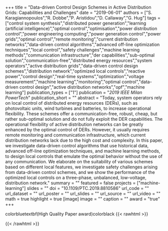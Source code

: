 +++
title = "Data-driven Control Design Schemes in Active Distribution Grids: Capabilities and Challenges"
date = "2019-06-01"
authors = ["S. Karagiannopoulos","R. Dobbe","P. Aristidou","D. Callaway","G. Hug"]
tags = ["control system synthesis","distributed power generation","learning (artificial intelligence)","optimal control","optimisation","power distribution control","power engineering computing","power generation control","power grids","optimal control","remote monitoring","current distribution networks","data-driven control algorithms","advanced off-line optimization techniques","local control","safety challenges","machine learning methods","communication infrastructure","der capabilities","sub-optimal solution","communication-free","distributed energy resources","system operators","active distribution grids","data-driven control design schemes","distribution network","optimized local controls","reactive power","control design","real-time systems","optimization","voltage measurement","machine learning","monitoring","optimal control","data-driven control design","active distribution networks","opf","machine learning"]
publication_types = ["1"]
publication = "_2019 IEEE Milan PowerTech_"
publication_short = ""
abstract = "Today, system operators rely on local control of distributed energy resources (DERs), such as photovoltaic units, wind turbines and batteries, to increase operational flexibility. These schemes offer a communication-free, robust, cheap, but rather sub-optimal solution and do not fully exploit the DER capabilities. The operational flexibility of active distribution networks can be greatly enhanced by the optimal control of DERs. However, it usually requires remote monitoring and communication infrastructure, which current distribution networks lack due to the high cost and complexity. In this paper, we investigate data-driven control algorithms that use historical data, advanced off-line optimization techniques, and machine learning methods, to design local controls that emulate the optimal behavior without the use of any communication. We elaborate on the suitability of various schemes based on different local features, we investigate safety challenges arising from data-driven control schemes, and we show the performance of the optimized local controls on a three-phase, unbalanced, low-voltage, distribution network."
summary = ""
featured = false
projects = ["machine-learning"]
slides = ""
doi = "10.1109/PTC.2019.8810586"
url_code = ""
url_dataset = ""
url_poster = ""
url_slides = ""
url_source = ""
url_video = ""
math = true
highlight = true
[image]
image = ""
caption = ""
award = "true"
+++

colorbluetextbf(High Quality Paper award)colorblack
{{< rawhtml >}}
<div data-badge-details="right" data-badge-type="medium-donut" data-doi="10.1109/PTC.2019.8810586" data-hide-no-mentions="true" class="altmetric-embed"></div>
{{< /rawhtml >}}
